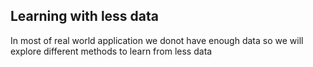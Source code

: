 ## Learning with less data

In most of real world application we donot have enough data so we will explore different methods to learn from less data

